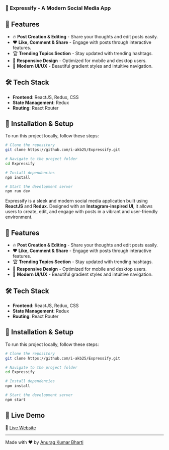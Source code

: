 
### 📸 Expressify - A Modern Social Media App

## 🚀 Features
- 🔥 **Post Creation & Editing** - Share your thoughts and edit posts easily.
- ❤️ **Like, Comment & Share** - Engage with posts through interactive features.
- 🏆 **Trending Topics Section** - Stay updated with trending hashtags.
- 📱 **Responsive Design** - Optimized for mobile and desktop users.
- 🎨 **Modern UI/UX** - Beautiful gradient styles and intuitive navigation.

## 🛠️ Tech Stack
- **Frontend**: ReactJS, Redux, CSS
- **State Management**: Redux
- **Routing**: React Router

## 🎯 Installation & Setup
To run this project locally, follow these steps:

```bash
# Clone the repository
git clone https://github.com/i-akb25/Expressify.git

# Navigate to the project folder
cd Expressify

# Install dependencies
npm install

# Start the development server
npm run dev
```

Expressify is a sleek and modern social media application built using **ReactJS** and **Redux**. Designed with an **Instagram-inspired UI**, it allows users to create, edit, and engage with posts in a vibrant and user-friendly environment.

## 🚀 Features
- 🔥 **Post Creation & Editing** - Share your thoughts and edit posts easily.
- ❤️ **Like, Comment & Share** - Engage with posts through interactive features.
- 🏆 **Trending Topics Section** - Stay updated with trending hashtags.
- 📱 **Responsive Design** - Optimized for mobile and desktop users.
- 🎨 **Modern UI/UX** - Beautiful gradient styles and intuitive navigation.

## 🛠️ Tech Stack
- **Frontend**: ReactJS, Redux, CSS
- **State Management**: Redux
- **Routing**: React Router

## 🎯 Installation & Setup
To run this project locally, follow these steps:

```bash
# Clone the repository
git clone https://github.com/i-akb25/Expressify.git

# Navigate to the project folder
cd Expressify

# Install dependencies
npm install

# Start the development server
npm start
```

## 🌟 Live Demo
🔗 [Live Website](your-live-demo-link-here)

---

Made with ❤️ by [Anurag Kumar Bharti](https://github.com/i-akb25)
```
